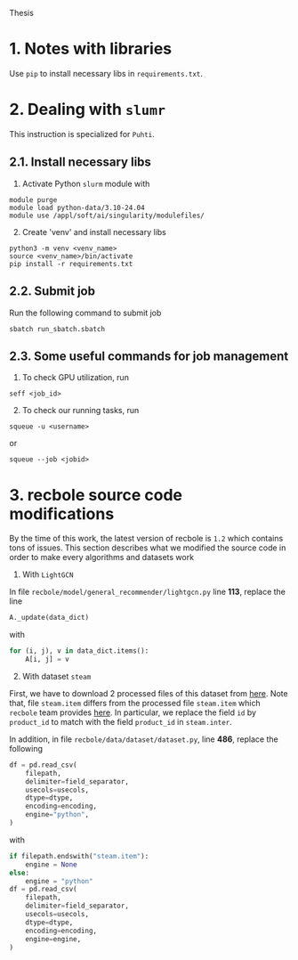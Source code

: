Thesis

# 1. Notes with libraries

Use `pip` to install necessary libs in `requirements.txt`.

# 2. Dealing with `slumr`

This instruction is specialized for `Puhti`.

## 2.1. Install necessary libs

1. Activate Python `slurm` module with

```
module purge
module load python-data/3.10-24.04
module use /appl/soft/ai/singularity/modulefiles/
```

2. Create 'venv' and install necessary libs

```
python3 -m venv <venv_name>
source <venv_name>/bin/activate
pip install -r requirements.txt
```

## 2.2. Submit job

Run the following command to submit job

```
sbatch run_sbatch.sbatch
```

## 2.3. Some useful commands for job management

1. To check GPU utilization, run

```
seff <job_id>
```

2. To check our running tasks, run

```
squeue -u <username>
```

or

```
squeue --job <jobid>
```

# 3. recbole source code modifications

By the time of this work, the latest version of recbole is `1.2` which contains tons of issues. This section describes what we modified the source code in order to make every algorithms and datasets work

1. With `LightGCN`

In file `recbole/model/general_recommender/lightgcn.py` line **113**, replace the line

```python
A._update(data_dict)
```

with

```python
for (i, j), v in data_dict.items():
    A[i, j] = v
```

2. With dataset `steam`

First, we have to download 2 processed files of this dataset from [here](link). Note that, file `steam.item` differs from the processed file `steam.item` which `recbole` team provides [here](https://drive.google.com/drive/folders/1PUsk-0rsRgea7wdeI4-vA8iRtEAUEfeK). In particular, we replace the field `id` by `product_id` to match with the field `product_id` in `steam.inter`.

In addition, in file `recbole/data/dataset/dataset.py`, line **486**, replace the following

```python
df = pd.read_csv(
    filepath,
    delimiter=field_separator,
    usecols=usecols,
    dtype=dtype,
    encoding=encoding,
    engine="python",
)
```

with

```python
if filepath.endswith("steam.item"):
    engine = None
else:
    engine = "python"
df = pd.read_csv(
    filepath,
    delimiter=field_separator,
    usecols=usecols,
    dtype=dtype,
    encoding=encoding,
    engine=engine,
)
```
